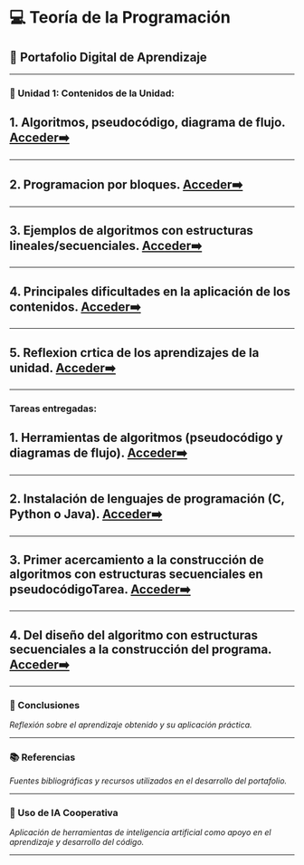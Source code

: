 # 💻 Teoría de la Programación  
## 📘 Portafolio Digital de Aprendizaje  

---

### 🧩 Unidad 1: Contenidos de la Unidad:  
## 1. Algoritmos, pseudocódigo, diagrama de flujo. [Acceder➡️](../Unidad1/Unidad1.md)
---
## 2. Programacion por bloques. [Acceder➡️](../Unidad1/Unidad1.md)
---
## 3. Ejemplos de algoritmos con estructuras lineales/secuenciales. [Acceder➡️](../Unidad1/Unidad1.md)
---
## 4. Principales dificultades en la aplicación de los contenidos. [Acceder➡️](../Unidad1/Unidad1.md)
---
## 5. Reflexion crtica de los aprendizajes de la unidad. [Acceder➡️](../Unidad1/Unidad1.md)
---
### Tareas entregadas:
## 1.  Herramientas de algoritmos (pseudocódigo y diagramas de flujo). [Acceder➡️](../Unidad1/Unidad1.md)
---
## 2. Instalación de lenguajes de programación (C, Python o Java). [Acceder➡️](../Unidad1/Unidad1.md)
---
## 3. Primer acercamiento a la construcción de algoritmos con estructuras secuenciales en pseudocódigoTarea. [Acceder➡️](../Unidad1/Unidad1.md)
---
## 4. Del diseño del algoritmo con estructuras secuenciales a la construcción del programa. [Acceder➡️](../Unidad1/Unidad1.md)
---
### 📝 Conclusiones  
*Reflexión sobre el aprendizaje obtenido y su aplicación práctica.*

---

### 📚 Referencias  
*Fuentes bibliográficas y recursos utilizados en el desarrollo del portafolio.*

---

### 🤖 Uso de IA Cooperativa  
*Aplicación de herramientas de inteligencia artificial como apoyo en el aprendizaje y desarrollo del código.*

---
